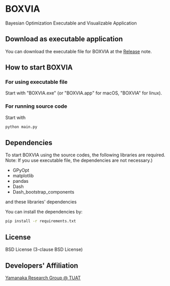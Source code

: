 # BOXVIA
Bayesian Optimization Executable and Visualizable Application



## Download as executable application
You can download the executable file for BOXVIA at the [Release](https://github.com/Yamanaka-Lab-TUAT/BOXVIA/release) note.

## How to start BOXVIA
### For using executable file
 Start with "BOXVIA.exe" (or "BOXVIA.app" for macOS, "BOXVIA" for linux).
### For running source code
 Start with
```bash
python main.py
```

## Dependencies 
To start BOXVIA using the source codes, the following libraries are required. <br>
Note: If you use executable file, the dependencies are not necessary.) <br>

- GPyOpt
- matplotlib
- pandas
- Dash
- Dash_bootstrap_components

and these libraries' dependencies


You can install the dependencies by:
```bash
pip install -r requirements.txt
```

## License
BSD License (3-clause BSD License)

## Developers' Affiliation
[Yamanaka Research Group @ TUAT](http://web.tuat.ac.jp/~yamanaka/)
